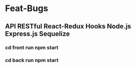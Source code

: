 # Feat-Bugs 

## API RESTful React-Redux Hooks Node.js Express.js Sequelize 

### cd front run npm start

### cd back run npm start
